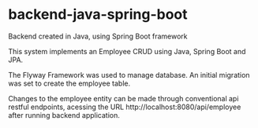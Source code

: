 # backend-java-spring-boot
Backend created in Java, using Spring Boot framework

This system implements an Employee CRUD using Java, Spring Boot and JPA.

The Flyway Framework was used to manage database. An initial migration was set to create the employee table. 

Changes to the employee entity can be made through conventional api restful endpoints, acessing the URL http://localhost:8080/api/employee after running backend application.
